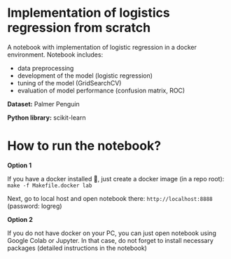 # Implementation of logistics regression from scratch
A notebook with implementation of logistic regression in a docker environment. Notebook includes:

* data preprocessing
* development of the model (logistic regression)
* tuning of the model (GridSearchCV)
* evaluation of model performance (confusion matrix, ROC)

**Dataset:** Palmer Penguin

**Python library:** scikit-learn


# How to run the notebook?

**Option 1** 

If you have a docker installed :whale:, just create a docker image (in a repo root): `make -f Makefile.docker lab`

Next, go to local host and open notebook there: `http://localhost:8888` (password: logreg) 

**Option 2** 

If you do not have docker on your PC, you can just open notebook using Google Colab or Jupyter. In that case, do not forget to install necessary packages (detailed instructions in the notebook)
